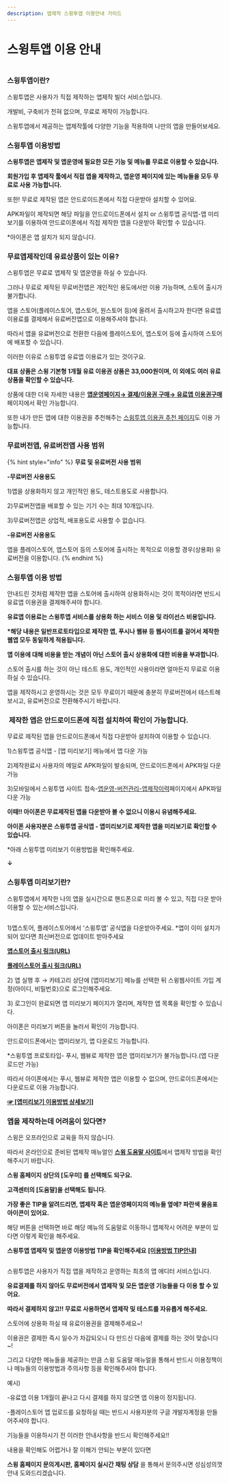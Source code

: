 ```yaml
---
description: 앱제작 스윙투앱 이용안내 가이드
---
```


# 스윙투앱 이용 안내

<figure><img src="../../.gitbook/assets/구분선 (2).PNG" alt=""><figcaption></figcaption></figure>

### <img src="../../.gitbook/assets/image (9).png" alt="" data-size="line">**스윙투앱이란?**

스윙투앱은 사용자가 직접 제작하는 앱제작 빌더 서비스입니다.

개발비, 구축비가 전혀 없으며, 무료로 제작이 가능합니다.

스윙투앱에서 제공하는 앱제작툴에 다양한 기능을 적용하여 나만의 앱을 만들어보세요.



### <img src="../../.gitbook/assets/image (9).png" alt="" data-size="line">**스윙투앱 이용방법**

**스윙투앱은 앱제작 및 앱운영에 필요한 모든 기능 및 메뉴를 무료로 이용할 수 있습니다.**

**회원가입 후 앱제작 툴에서 직접 앱을 제작하고, 앱운영 페이지에 있는 메뉴들을 모두 무료로 사용 가능합니다.**

또한! 무료로 제작된 앱은 안드로이드폰에서 직접 다운받아 설치할 수 있어요.

APK파일이 제작되면 해당 파일을 안드로이드폰에서 설치 or 스윙투앱 공식앱-앱 미리보기를 이용하여 안드로이폰에서 직접 제작한 앱을 다운받아 확인할 수 있습니다.&#x20;

&#x20;\*아이폰은 앱 설치가 되지 않습니다.&#x20;



### <img src="../../.gitbook/assets/image (9).png" alt="" data-size="line">**무료앱제작인데 유료상품이 있는 이유?**

스윙투앱은 무료로 앱제작 및 앱운영을 하실 수 있습니다.

그러나 무료로 제작된 무료버전앱은 개인적인 용도에서만 이용 가능하며, 스토어 출시가 불가합니다.&#x20;

앱을 스토어(플레이스토어, 앱스토어, 원스토어 등)에 올려서 출시하고자 한다면  유료앱 이용료를 결제해서 유료버전앱으로 이용해주셔야 합니다.&#x20;

따라서 앱을 유료버전으로 전환한 다음에 플레이스토어, 앱스토어 등에 출시하여 스토어에 배포할 수 있습니다.&#x20;

이러한 이유로 스윙투앱 유료앱 이용료가 있는 것이구요.

**대표 상품은 스윙 기본형 1개월 유료 이용권 상품은 33,000원이며, 이 외에도 여러 유료 상품을 확인할 수 있습니다.**

상품에 대한  더욱 자세한 내용은 [**앱운영페이지→ 결제/이용권 구매→ 유료앱 이용권구매**](http://www.swing2app.co.kr/view/new\_product\_list\_by\_use\_term) 페이지에서 확인 가능합니다.

또한 내가 만든 앱에 대한 이용권을 추천해주는 [스윙투앱 이용권 추천 페이지](http://www.swing2app.co.kr/view/payment\_list\_by\_recommend\_voucher)도 이용 가능합니다.&#x20;



### <img src="../../.gitbook/assets/image (9).png" alt="" data-size="line">**무료버전앱, 유료버전앱 사용 범위**

{% hint style="info" %}
**무료 및 유료버전 사용 범위**



**-무료버전 사용용도**

1\)앱을 상용화하지 않고 개인적인 용도, 테스트용도로 사용합니다.&#x20;

2\)무료버전앱을 배포할 수 있는 기기 수는 최대 10개입니다.

3\)무료버전앱은 상업적, 배포용도로 사용할 수 없습니다.&#x20;



**-유료버전 사용용도**

앱을 플레이스토어, 앱스토어 등의 스토어에 출시하는 목적으로 이용할 경우(상용화) 유료버전을 이용합니다.
{% endhint %}



### <img src="../../.gitbook/assets/image (9).png" alt="" data-size="line">**스윙투앱 이용 방법**

안내드린 것처럼 제작한 앱을 스토어에 출시하여 상용화하시는 것이 목적이라면 반드시 유료앱 이용권을 결제해주셔야 합니다.

**유료앱 이용료는 스윙투앱 서비스를 상용화 하는 서비스 이용 및 라이선스 비용입니다.**

**\*해당 내용은 일반프로토타입으로 제작한 앱, 푸시나 웹뷰 등 웹사이트를 걸어서 제작한 웹앱 모두 동일하게 적용됩니다.**&#x20;

**앱 이용에 대해 비용을 받는 개념이 아닌 스토어 출시 상용화에 대한 비용을 부과합니다.**&#x20;

스토어 출시를 하는 것이 아닌 테스트 용도, 개인적인 사용이라면 얼마든지 무료로 이용하실 수 있습니다.

앱을 제작하시고 운영하시는 것은 모두 무료이기 때문에 충분히 무료버전에서 테스트해보시고, 유료버전으로 전환해주시기 바랍니다.&#x20;



### <img src="../../.gitbook/assets/image (9).png" alt="" data-size="line"> **제작한 앱은 안드로이드폰에 직접 설치하여 확인이 가능합니다.**

무료로 제작된 앱을 안드로이드폰에서 직접 다운받아 설치하여 이용할 수 있습니다.

1\)스윙투앱 공식앱 - \[앱 미리보기] 메뉴에서 앱 다운 가능

2\)제작완료시 사용자의 메일로 APK파일이 발송되며, 안드로이드폰에서 APK파일 다운 가능

3\)모바일에서 스윙투앱 사이트 접속-[앱운영-버전관리-앱제작이력](http://www.swing2app.co.kr/view/app\_work\_history)페이지에서 APK파일 다운 가능



**이때!! 아이폰은 무료제작된 앱을 다운받아 볼 수 없으니 이용시 유념해주세요.**

**아이폰 사용자분은 스윙투앱 공식앱 - 앱미리보기로 제작한 앱을 미리보기로 확인할 수 있습니다.**

\*아래 스윙투앱 미리보기 이용방법을 확인해주세요.

**↓**

### **스윙투앱 미리보기란?**

스윙투앱에서 제작한 나의 앱을 실시간으로 핸드폰으로 미리 볼 수 있고, 직접 다운 받아 이용할 수 있는서비스입니다.&#x20;

<figure><img src="../../.gitbook/assets/앱미리보기-1.png" alt=""><figcaption></figcaption></figure>

1\)앱스토어, 플레이스토어에서 ‘스윙투앱’ 공식앱을 다운받아주세요.  \*앱이 이미 설치가 되어 있다면 최신버전으로 업데이트 받아주세요

<img src="../../.gitbook/assets/image (9).png" alt="" data-size="line">[**앱스토어 출시 링크(URL)**](https://itunes.apple.com/us/app/%EC%8A%A4%EC%9C%99%ED%88%AC%EC%95%B1-swing2app/id1089434204?l=ko\&ls=1\&mt=8)

<img src="../../.gitbook/assets/image (9).png" alt="" data-size="line">[**플레이스토어 출시 링크(URL)**](https://play.google.com/store/apps/details?id=com.hustay.swing.n24b9904fe8b52497d87aaa75f795b5f96)

2\) 앱 실행 후 → 카테고리 상단에 \[앱미리보기] 메뉴를 선택한 뒤 스윙웹사이트 가입 계정(아이디, 비밀번호)으로 로그인해주세요.

3\) 로그인이 완료되면 앱 미리보기 페이지가 열리며, 제작한 앱 목록을 확인할 수 있습니다.&#x20;

아이폰은 미리보기 버튼을 눌러서 확인이 가능합니다.&#x20;

안드로이드폰에서는 앱미리보기, 앱 다운로드 가능합니다.

\*스윙투앱 프로토타입- 푸시, 웹뷰로 제작한 앱은 앱미리보기가 불가능합니다.(앱 다운로드만 가능)

따라서 아이폰에서는 푸시, 웹뷰로 제작한 앱은 이용할 수 없으며, 안드로이드폰에서는 다운로드로 이용 가능합니다.&#x20;

[**☞ \[앱미리보기 이용방법 상세보기\]**](../swingpreview.md)



### <img src="../../.gitbook/assets/image (9).png" alt="" data-size="line">**앱을 제작하는데 어려움이 있다면?**

스윙은 오프라인으로 교육을 하지 않습니다.

따라서 온라인으로 준비된 앱제작 매뉴얼인 [**스윙 도움말 사이트**](https://documentation.swing2app.co.kr/)에서 앱제작 방법을 확인해주시기 바랍니다.

**스윙 홈페이지 상단의 \[도우미] 를 선택해도 되구요.**&#x20;

**고객센터의 \[도움말]을 선택해도 됩니다.**

**가장 좋은 TIP을 알려드리면, 앱제작 혹은 앱운영페이지의 메뉴들 옆에? 파란색 물음표아이콘이 있어요.**

해당 버튼을 선택하면 바로 해당 메뉴의 도움말로 이동하니 앱제작시 어려운 부분이 있다면 이렇게 확인을 해주세요.

**스윙투앱 앱제작 및 앱운영 이용방법 TIP을 확인해주세요**  [**\[이용방법 TIP안내\]**](https://documentation.swing2app.co.kr/manual/guide/appproduction-tip)

<figure><img src="../../.gitbook/assets/구분선 (1) (1) (1).PNG" alt=""><figcaption></figcaption></figure>

스윙투앱은 사용자가 직접 앱을 제작하고 운영하는 최초의 앱 에디터 서비스입니다.

**유료결제를 하지 않아도 무료버전에서 앱제작 및 모든 앱운영 기능들을 다 이용 할 수 있어요.**

**따라서 결제하지 않고!! 무료로 사용하면서 앱제작 및 테스트를 자유롭게 해주세요.**

스토어에 상용화 하실 때 유료이용권을 결제해주세요\~!&#x20;



이용권은 결제한 즉시 일수가 차감되오니 다 만드신 다음에 결제를 하는 것이 맞습니다\~!

그리고 다양한 메뉴들을 제공하는 만큼 스윙 도움말 매뉴얼을 통해서 반드시 이용정책이나 메뉴들의 이용방법과 주의사항 등을 확인해주셔야 합니다.&#x20;

예시)

&#x20;\-유료앱 이용 1개월이 끝나고 다시 결제를 하지 않으면 앱 이용이 정지됩니다.

\-플레이스토어 앱 업로드를 요청하실 때는 반드시 사용자분의 구글 개발자계정을 만들어주셔야 합니다.



기능들을 이용하시기 전 이러한 안내사항을 반드시 확인해주세요!!

내용을 확인해도 어렵거나 잘 이해가 안되는 부분이 있다면&#x20;

**스윙 홈페이지 문의게시판, 홈페이지 실시간 채팅 상담** 을 통해서 문의주시면 성심성의껏 안내 도와드리겠습니다.

